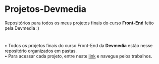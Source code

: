 # Projetos-Devmedia
 Repositórios para todos os meus projetos finais do curso **Front-End** feito pela Devmedia :)
 #
 • Todos os projetos finais do curso Front-End da **Devmedia** estão nesse repositório organizados em pastas. <br>
• Para acessar cada projeto, entre neste [link](https://geovannavitoria.github.io/Projetos-Devmedia/) e navegue pelos trabalhos.

